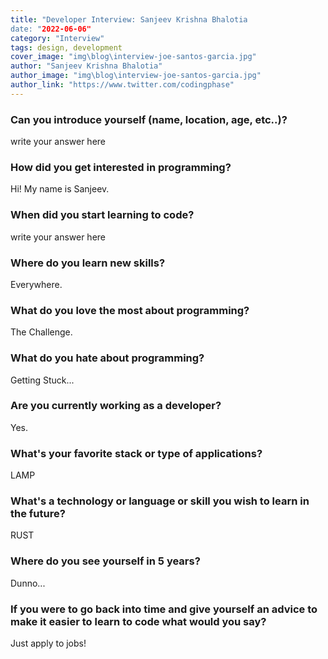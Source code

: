 ```yaml
---
title: "Developer Interview: Sanjeev Krishna Bhalotia
date: "2022-06-06"
category: "Interview"
tags: design, development
cover_image: "img\blog\interview-joe-santos-garcia.jpg"
author: "Sanjeev Krishna Bhalotia"
author_image: "img\blog\interview-joe-santos-garcia.jpg"
author_link: "https://www.twitter.com/codingphase"
---
```


### Can you introduce yourself (name, location, age, etc..)?

write your answer here

### How did you get interested in programming?

Hi! My name is Sanjeev.

### When did you start learning to code?

write your answer here

### Where do you learn new skills?

Everywhere.

### What do you love the most about programming?

The Challenge.

### What do you hate about programming?

Getting Stuck...

### Are you currently working as a developer?

Yes.

### What's your favorite stack or type of applications?

LAMP

### What's a technology or language or skill you wish to learn in the future?

RUST

### Where do you see yourself in 5 years?

Dunno...

### If you were to go back into time and give yourself an advice to make it easier to learn to code what would you say?

Just apply to jobs!
